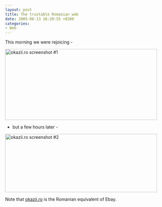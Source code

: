 ```yaml
---
layout: post
title: The trustable Romanian web
date: 2005-06-13 16:20:55 +0200
categories:
- Web
---
```

This morning we were rejoicing -

<img src="https://content.rusiczki.net/blogpics/okazii_part_one_resize.gif" width="490" height="230" class="image" alt="okazii.ro screenshot #1" />

- but a few hours later -

<img src="https://content.rusiczki.net/blogpics/okazii_part_two_resize.gif" width="490" height="189" class="image" alt="okazii.ro screenshot #2" />

Note that <a href="http://www.okazii.ro">okazii.ro</a> is the Romanian equivalent of Ebay.
